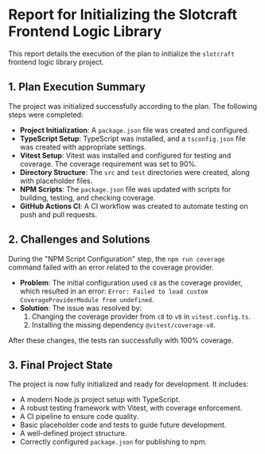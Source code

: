 # Report for Initializing the Slotcraft Frontend Logic Library

This report details the execution of the plan to initialize the `slotcraft` frontend logic library project.

## 1. Plan Execution Summary

The project was initialized successfully according to the plan. The following steps were completed:

- **Project Initialization**: A `package.json` file was created and configured.
- **TypeScript Setup**: TypeScript was installed, and a `tsconfig.json` file was created with appropriate settings.
- **Vitest Setup**: Vitest was installed and configured for testing and coverage. The coverage requirement was set to 90%.
- **Directory Structure**: The `src` and `test` directories were created, along with placeholder files.
- **NPM Scripts**: The `package.json` file was updated with scripts for building, testing, and checking coverage.
- **GitHub Actions CI**: A CI workflow was created to automate testing on push and pull requests.

## 2. Challenges and Solutions

During the "NPM Script Configuration" step, the `npm run coverage` command failed with an error related to the coverage provider.

- **Problem**: The initial configuration used `c8` as the coverage provider, which resulted in an error: `Error: Failed to load custom CoverageProviderModule from undefined`.
- **Solution**: The issue was resolved by:
    1. Changing the coverage provider from `c8` to `v8` in `vitest.config.ts`.
    2. Installing the missing dependency `@vitest/coverage-v8`.

After these changes, the tests ran successfully with 100% coverage.

## 3. Final Project State

The project is now fully initialized and ready for development. It includes:

- A modern Node.js project setup with TypeScript.
- A robust testing framework with Vitest, with coverage enforcement.
- A CI pipeline to ensure code quality.
- Basic placeholder code and tests to guide future development.
- A well-defined project structure.
- Correctly configured `package.json` for publishing to npm.

